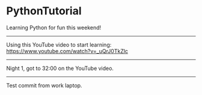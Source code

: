 # PythonTutorial
Learning Python for fun this weekend!

---
Using this YouTube video to start learning:
https://www.youtube.com/watch?v=_uQrJ0TkZlc

___
Night 1, got to 32:00 on the YouTube video.

___
Test commit from work laptop.
